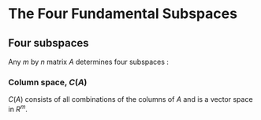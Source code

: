 # The Four Fundamental Subspaces

##  Four subspaces 

 Any $m$ by $n$ matrix $A$ determines four subspaces :

###  Column space, $C(A)$ 

 $C(A)$ consists of all combinations of the columns of $A$ and is a vector space in $R^m$. 